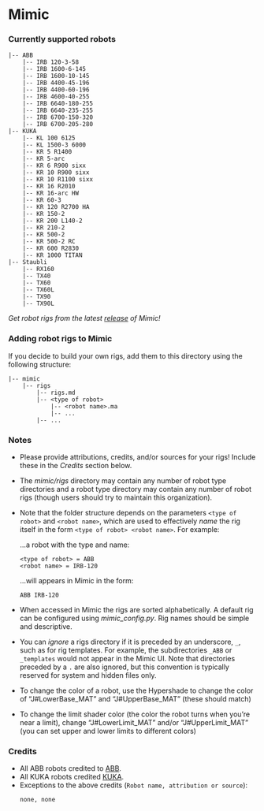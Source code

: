 # Mimic

### Currently supported robots

```
|-- ABB
    |-- IRB 120-3-58
    |-- IRB 1600-6-145
    |-- IRB 1600-10-145
    |-- IRB 4400-45-196
    |-- IRB 4400-60-196
    |-- IRB 4600-40-255
    |-- IRB 6640-180-255
    |-- IRB 6640-235-255
    |-- IRB 6700-150-320
    |-- IRB 6700-205-280
|-- KUKA
    |-- KL 100 6125
    |-- KL 1500-3 6000
    |-- KR 5 R1400
    |-- KR 5-arc
    |-- KR 6 R900 sixx
    |-- KR 10 R900 sixx
    |-- KR 10 R1100 sixx
    |-- KR 16 R2010
    |-- KR 16-arc HW
    |-- KR 60-3
    |-- KR 120 R2700 HA
    |-- KR 150-2
    |-- KR 200 L140-2
    |-- KR 210-2
    |-- KR 500-2
    |-- KR 500-2 RC
    |-- KR 600 R2830
    |-- KR 1000 TITAN
|-- Staubli
    |-- RX160
    |-- TX40
    |-- TX60
    |-- TX60L
    |-- TX90
    |-- TX90L
```

*Get robot rigs from the latest
[release](https://github.com/AutodeskRoboticsLab/Mimic/releases) of Mimic!*


### Adding robot rigs to Mimic

If you decide to build your own rigs, add them to this directory using the
following structure:

```
|-- mimic
    |-- rigs
        |-- rigs.md
        |-- <type of robot>
            |-- <robot name>.ma
            |-- ...
        |-- ...
```


### Notes

- Please provide attributions, credits, and/or sources for your rigs! Include
  these in the *Credits* section below.

- The *mimic/rigs* directory may contain any number of robot type directories
  and a robot type directory may contain any number of robot rigs (though users
  should try to maintain this organization).

- Note that the folder structure depends on the parameters `<type of robot>` and
  `<robot name>`, which are used to effectively *name* the rig itself in the form
  `<type of robot> <robot name>`. For example:
  
    ...a robot with the type and name:
    
    ```
    <type of robot> = ABB
    <robot name> = IRB-120
    ```
    
    ...will appears in Mimic in the form:
    
    ```
    ABB IRB-120
    ```

- When accessed in Mimic the rigs are sorted alphabetically. A default rig can
  be configured using *mimic_config.py*. Rig names should be simple and descriptive.

- You can *ignore* a rigs directory if it is preceded by an underscore, `_`, such
  as for rig templates. For example, the subdirectories `_ABB` or `_templates`
  would not appear in the Mimic UI. Note that directories preceded by a `.` are
  also ignored, but this convention is typically reserved for system and hidden
  files only.

- To change the color of a robot, use the Hypershade to change the color of 
  “J#LowerBase_MAT” and “J#UpperBase_MAT” (these should match)

- To change the limit shader color (the color the robot turns when you’re near a limit),
  change “J#LowerLimit_MAT” and/or “J#UpperLimit_MAT” (you can set upper and lower limits
  to different colors)

### Credits

- All ABB robots credited to [ABB](http://new.abb.com/products/robotics).
- All KUKA robots credited [KUKA](https://www.kuka.com/en-us).
- Exceptions to the above credits (`Robot name, attribution or source`):
    ```
    none, none
    ```

#

